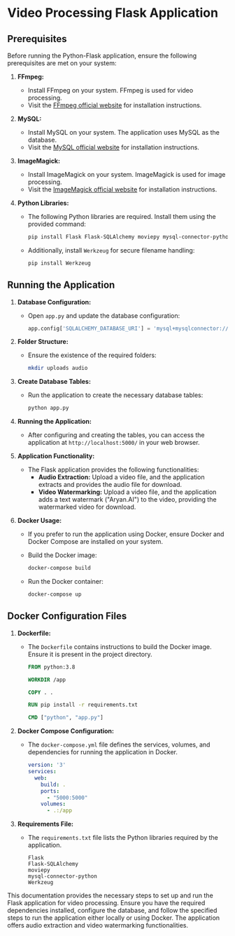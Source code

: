 # Video Processing Flask Application

## Prerequisites

Before running the Python-Flask application, ensure the following prerequisites are met on your system:

1. **FFmpeg:**
   - Install FFmpeg on your system. FFmpeg is used for video processing.
   - Visit the [FFmpeg official website](https://ffmpeg.org/download.html) for installation instructions.

2. **MySQL:**
   - Install MySQL on your system. The application uses MySQL as the database.
   - Visit the [MySQL official website](https://dev.mysql.com/downloads/mysql/) for installation instructions.

3. **ImageMagick:**
   - Install ImageMagick on your system. ImageMagick is used for image processing.
   - Visit the [ImageMagick official website](https://imagemagick.org/script/download.php) for installation instructions.

4. **Python Libraries:**
   - The following Python libraries are required. Install them using the provided command:

     ```bash
     pip install Flask Flask-SQLAlchemy moviepy mysql-connector-python
     ```

   - Additionally, install `Werkzeug` for secure filename handling:

     ```bash
     pip install Werkzeug
     ```

## Running the Application

1. **Database Configuration:**
   - Open `app.py` and update the database configuration:
     ```python
     app.config['SQLALCHEMY_DATABASE_URI'] = 'mysql+mysqlconnector://root:1234@localhost/vidyo'
     ```

2. **Folder Structure:**
   - Ensure the existence of the required folders:
     ```bash
     mkdir uploads audio
     ```

3. **Create Database Tables:**
   - Run the application to create the necessary database tables:
     ```bash
     python app.py
     ```

4. **Running the Application:**
   - After configuring and creating the tables, you can access the application at `http://localhost:5000/` in your web browser.

5. **Application Functionality:**
   - The Flask application provides the following functionalities:
     - **Audio Extraction:** Upload a video file, and the application extracts and provides the audio file for download.
     - **Video Watermarking:** Upload a video file, and the application adds a text watermark ("Aryan.AI") to the video, providing the watermarked video for download.

6. **Docker Usage:**
   - If you prefer to run the application using Docker, ensure Docker and Docker Compose are installed on your system.

   - Build the Docker image:
     ```bash
     docker-compose build
     ```

   - Run the Docker container:
     ```bash
     docker-compose up
     ```

## Docker Configuration Files

1. **Dockerfile:**
   - The `Dockerfile` contains instructions to build the Docker image. Ensure it is present in the project directory.

     ```dockerfile
     FROM python:3.8

     WORKDIR /app

     COPY . .

     RUN pip install -r requirements.txt

     CMD ["python", "app.py"]
     ```

2. **Docker Compose Configuration:**
   - The `docker-compose.yml` file defines the services, volumes, and dependencies for running the application in Docker.

     ```yaml
     version: '3'
     services:
       web:
         build: .
         ports:
           - "5000:5000"
         volumes:
           - .:/app
     ```

3. **Requirements File:**
   - The `requirements.txt` file lists the Python libraries required by the application.

     ```
     Flask
     Flask-SQLAlchemy
     moviepy
     mysql-connector-python
     Werkzeug
     ```

This documentation provides the necessary steps to set up and run the Flask application for video processing. Ensure you have the required dependencies installed, configure the database, and follow the specified steps to run the application either locally or using Docker. The application offers audio extraction and video watermarking functionalities.

